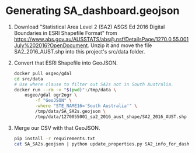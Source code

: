 
# Generating SA_dashboard.geojson

1. Download "Statistical Area Level 2 (SA2) ASGS Ed 2016 Digital Boundaries in ESRI Shapefile Format" from https://www.abs.gov.au/AUSSTATS/abs@.nsf/DetailsPage/1270.0.55.001July%202016?OpenDocument. Unzip it and move the file SA2_2016_AUST.shp into this project's src/data folder.

2. Convert that ESRI Shapefile into GeoJSON.

    ```sh
    docker pull osgeo/gdal
    cd src/data
    # Use where clause to filter out SA2s not in South Australia.
    docker run --rm -v "$(pwd)":/tmp/data \
        osgeo/gdal ogr2ogr \
            -f "GeoJSON" \
            -where "STE_NAME16='South Australia'" \
            /tmp/data/SA_SA2s.geojson \
            /tmp/data/1270055001_sa2_2016_aust_shape/SA2_2016_AUST.shp
    ```

3. Merge our CSV with that GeoJSON.

    ```sh
    pip install -r requirements.txt
    cat SA_SA2s.geojson | python update_properties.py SA2_info_for_dashboard.csv > SA_dashboard.geojson
    ```
